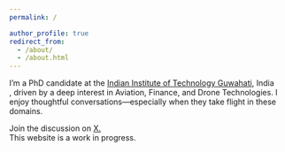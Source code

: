 ```yaml
---
permalink: /

author_profile: true
redirect_from: 
  - /about/
  - /about.html
---
```



I’m a PhD candidate at the <a href="https://www.iitg.ac.in/">Indian Institute of Technology Guwahati</a>, India <br>, driven by a deep interest in Aviation, Finance, and Drone Technologies. I enjoy thoughtful conversations—especially when they take flight in these domains.


Join the discussion on <a href="https://x.com/gparaj">X.</a> <br>
This website is a work in progress.
